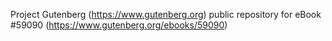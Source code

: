 Project Gutenberg (https://www.gutenberg.org) public repository for
eBook #59090 (https://www.gutenberg.org/ebooks/59090)
